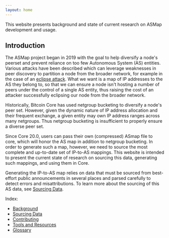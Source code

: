 ```yaml
---
layout: home
---
```


This website presents background and state of current research on ASMap development and usage.

## Introduction

The ASMap project began in 2019 with the goal to help diversify a node's peerset and prevent reliance on too few Autonomous System (AS) entities. Various attacks have been described which can leverage weaknesses in peer discovery to partition a node from the broader network, for example in the case of an [eclipse attack](https://bitcoinops.org/en/topics/eclipse-attacks/). What we want is a map of IP addresses to the AS they belong to, so that we can ensure a node isn't hosting a number of peers under the control of a single AS entity, thus raising the cost of an attacker successfully eclipsing our node from the broader network.

Historically, Bitcoin Core has used netgroup bucketing to diversify a node's peer set. However, given the dynamic nature of IP address allocation and their frequent exchange, a given entity may own IP address ranges across many netgroups. Thus netgroup bucketing is insufficient to properly ensure a diverse peer set.

Since Core 20.0, users can pass their own (compressed) ASmap file to core, which will honor the AS map in addition to netgroup bucketing. In order to generate such a map, however, we need to source the most complete and up-to-date set of IP-to-AS mappings. This website is intended to present the current state of research on sourcing this data, generating such mappings, and using them in Core.

Generating the IP-to-AS map relies on data that must be sourced from best-effort public announcements in several places and parsed carefully to detect errors and misattributions. To learn more about the sourcing of this AS data, see [Sourcing Data](../data-sourcing.md).

Index:
- [Background](../background)
- [Sourcing Data](../sourcing-data)
- [Contributing]()
- [Tools and Resources](../tools-and-resources)
- [Glossary](../glossary)
